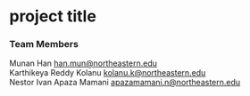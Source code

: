 # project title

### Team Members
Munan Han han.mun@northeastern.edu  
Karthikeya Reddy Kolanu kolanu.k@northeastern.edu   
Nestor Ivan Apaza Mamani apazamamani.n@northeastern.edu  
